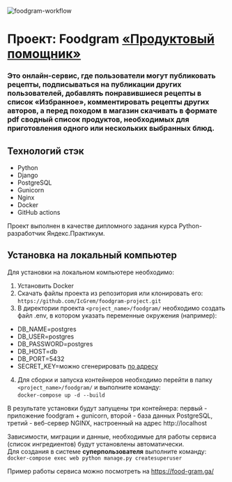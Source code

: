 ![foodgram-workflow](https://github.com/IcGrem/foodgram-project/workflows/foodgram-workflow/badge.svg)


# Проект: Foodgram [«Продуктовый помощник»](https://food-gram.ga/)  
### Это онлайн-сервис, где пользователи могут публиковать рецепты, подписываться на публикации других пользователей, добавлять понравившиеся рецепты в список «Избранное», комментировать рецепты других авторов, а перед походом в магазин скачивать в формате pdf сводный список продуктов, необходимых для приготовления одного или нескольких выбранных блюд.  

## Технологий стэк
- Python
- Django
- PostgreSQL
- Gunicorn
- Nginx
- Docker
- GitHub actions  

Проект выполнен в качестве дипломного задания курса Python-разработчик Яндекс.Практикум.  

## Установка на локальный компьютер
Для установки на локальном компьютере необходимо:
1. Установить Docker
2. Скачать файлы проекта из репозитория или клонировать его:
```https://github.com/IcGrem/foodgram-project.git```
3. В директории проекта `<project_name>/foodgram/` необходимо создать файл .env, в котором указать переменные окружения (например):
- DB_NAME=postgres
- DB_USER=postgres
- DB_PASSWORD=postgres
- DB_HOST=db
- DB_PORT=5432
- SECRET_KEY=можно сгенерировать [по адресу](https://djecrety.ir)

4. Для сборки и запуска контейнеров необходимо перейти в папку `<project_name>/foodgram/` и выполните команду:  
    ```docker-compose up -d --build```

В результате установки будут запущены три контейнера: первый - приложение foodgram + gunicorn, второй - база данных PostgreSQL, третий - веб-сервер NGINX, настроенный на адрес http://localhost  

Зависимости, миграции и данные, необходимые для работы сервиса (список ингредиентов) будут установлены автоматически.  
Для создания в системе __суперпользователя__ выполните команду:  
    ```docker-compose exec web python manage.py createsuperuser```

Пример работы сервиса можно посмотреть на https://food-gram.ga/
